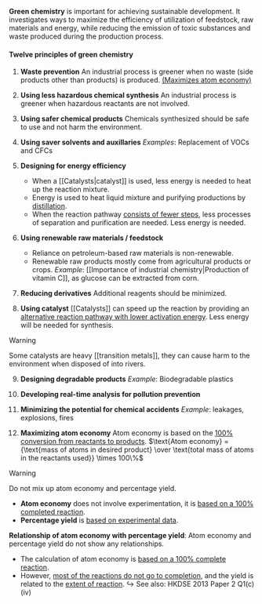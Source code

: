 **Green chemistry** is important for achieving sustainable development. It investigates ways to maximize the efficiency of utilization of feedstock, raw materials and energy, while reducing the emission of toxic substances and waste produced during the production process.

#### Twelve principles of green chemistry
1. **Waste prevention**
   An industrial process is greener when no waste (side products other than products) is produced. <u>(Maximizes atom economy)</u>

2. **Using less hazardous chemical synthesis**
   An industrial process is greener when hazardous reactants are not involved.

3. **Using safer chemical products**
   Chemicals synthesized should be safe to use and not harm the environment.

4. **Using saver solvents and auxillaries**
   *Examples*: Replacement of VOCs and CFCs

5. **Designing for energy efficiency**
	- When a [[Catalysts|catalyst]] is used, less energy is needed to heat up the reaction mixture.
	- Energy is used to heat liquid mixture and purifying productions by <u>distillation</u>.
	- When the reaction pathway <u>consists of fewer steps</u>, less processes of separation and purification are needed. Less energy is needed.

6. **Using renewable raw materials / feedstock**
	- Reliance on petroleum-based raw materials is non-renewable.
	- Renewable raw products mostly come from agricultural products or crops.
	  *Example*: [[Importance of industrial chemistry|Production of vitamin C]], as glucose can be extracted from corn.

7. **Reducing derivatives**
   Additional reagents should be minimized.

8. **Using catalyst**
   [[Catalysts]] can speed up the reaction by providing an <u>alternative reaction pathway with lower activation energy</u>. Less energy will be needed for synthesis.

> [!warning]
> Some catalysts are heavy [[transition metals]], they can cause harm to the environment when disposed of into rivers.

9. **Designing degradable products**
   *Example*: Biodegradable plastics

10. **Developing real-time analysis for pollution prevention**

11. **Minimizing the potential for chemical accidents**
    *Example*: leakages, explosions, fires

12. **Maximizing atom economy**
    Atom economy is based on the <u>100% conversion from reactants to products</u>.
    $\text{Atom economy} = {\text{mass of atoms in desired product} \over \text{total mass of atoms in the reactants used}} \times 100\%$

> [!warning]
> Do not mix up atom economy and percentage yield.
> - **Atom economy** does not involve experimentation, it is <u>based on a 100% completed reaction</u>.
> - **Percentage yield** is <u>based on experimental data</u>.

**Relationship of atom economy with percentage yield**:
Atom economy and percentage yield do not show any relationships.
- The calculation of atom economy is <u>based on a 100% complete reaction</u>.
- However, <u>most of the reactions do not go to completion</u>, and the yield is related to the <u>extent of reaction</u>.
↪️ See also: HKDSE 2013 Paper 2 Q1(c)(iv)
